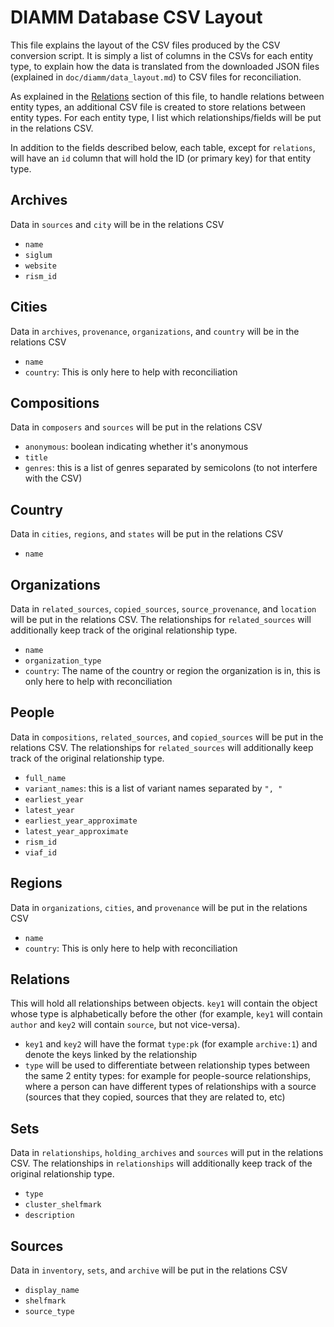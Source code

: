 # DIAMM Database CSV Layout

This file explains the layout of the CSV files produced by the CSV conversion script. It is simply a list of columns in the CSVs for each entity type, to explain how the data is translated from the downloaded JSON files (explained in `doc/diamm/data_layout.md`) to CSV files for reconciliation.

As explained in the [Relations](#relations) section of this file, to handle relations between entity types, an additional CSV file is created to store relations between entity types. For each entity type, I list which relationships/fields will be put in the relations CSV.

In addition to the fields described below, each table, except for `relations`, will have an `id` column that will hold the ID (or primary key) for that entity type.

## Archives

Data in `sources` and `city` will be in the relations CSV

- `name`
- `siglum`
- `website`
- `rism_id`

## Cities

Data in `archives`, `provenance`, `organizations`, and `country` will be in the relations CSV

- `name`
- `country`: This is only here to help with reconciliation

## Compositions

Data in `composers` and `sources` will be put in the relations CSV

- `anonymous`: boolean indicating whether it's anonymous
- `title`
- `genres`: this is a list of genres separated by semicolons (to not interfere with the CSV)

## Country

Data in `cities`, `regions`, and `states` will be put in the relations CSV

- `name`

## Organizations

Data in `related_sources`, `copied_sources`, `source_provenance`, and `location` will be put in the relations CSV. The relationships for `related_sources` will additionally keep track of the original relationship type.

- `name`
- `organization_type`
- `country`: The name of the country or region the organization is in, this is only here to help with reconciliation

## People

Data in `compositions`, `related_sources`, and `copied_sources` will be put in the relations CSV. The relationships for `related_sources` will additionally keep track of the original relationship type.

- `full_name`
- `variant_names`: this is a list of variant names separated by `", "`
- `earliest_year`
- `latest_year`
- `earliest_year_approximate`
- `latest_year_approximate`
- `rism_id`
- `viaf_id`

## Regions

Data in `organizations`, `cities`, and `provenance` will be put in the relations CSV

- `name`
- `country`: This is only here to help with reconciliation

## Relations

This will hold all relationships between objects. `key1` will contain the object whose type is alphabetically before the other (for example, `key1` will contain `author` and `key2` will contain `source`, but not vice-versa).

- `key1` and `key2` will have the format `type:pk` (for example `archive:1`) and denote the keys linked by the relationship
- `type` will be used to differentiate between relationship types between the same 2 entity types: for example for people-source relationships, where a person can have different types of relationships with a source (sources that they copied, sources that they are related to, etc)

## Sets

Data in `relationships`, `holding_archives` and `sources` will put in the relations CSV. The relationships in `relationships` will additionally keep track of the original relationship type.

- `type`
- `cluster_shelfmark`
- `description`

## Sources

Data in `inventory`, `sets`, and `archive` will be put in the relations CSV

- `display_name`
- `shelfmark`
- `source_type`
